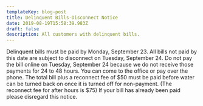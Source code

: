 ```yaml
---
templateKey: blog-post
title: Delinquent Bills-Disconnect Notice
date: 2019-08-19T15:58:39.983Z
draft: false
description: All customers with delinquent bills.
---
```

Delinquent bills must be paid by Monday, September 23.  All bills not paid by this date are subject to disconnect on Tuesday, September 24.  Do not pay the bill online on Tuesday, September 24 because we do not receive those payments for 24 to 48 hours.  You can come to the office or pay over the phone.  The total bill plus a reconnect fee of $50 must be paid before water can be turned back on once it is turned off for non-payment.   (The reconnect fee for after hours is $75)  If your bill has already been paid please disregard this notice.
